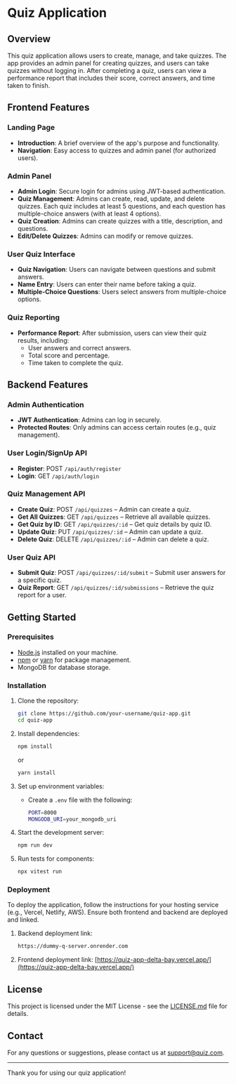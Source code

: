 # Quiz Application

## Overview

This quiz application allows users to create, manage, and take quizzes. The app provides an admin panel for creating quizzes, and users can take quizzes without logging in. After completing a quiz, users can view a performance report that includes their score, correct answers, and time taken to finish.

## Frontend Features

### Landing Page
- **Introduction**: A brief overview of the app's purpose and functionality.
- **Navigation**: Easy access to quizzes and admin panel (for authorized users).

### Admin Panel
- **Admin Login**: Secure login for admins using JWT-based authentication.
- **Quiz Management**: Admins can create, read, update, and delete quizzes. Each quiz includes at least 5 questions, and each question has multiple-choice answers (with at least 4 options).
- **Quiz Creation**: Admins can create quizzes with a title, description, and questions.
- **Edit/Delete Quizzes**: Admins can modify or remove quizzes.

### User Quiz Interface
- **Quiz Navigation**: Users can navigate between questions and submit answers.
- **Name Entry**: Users can enter their name before taking a quiz.
- **Multiple-Choice Questions**: Users select answers from multiple-choice options.

### Quiz Reporting
- **Performance Report**: After submission, users can view their quiz results, including:
  - User answers and correct answers.
  - Total score and percentage.
  - Time taken to complete the quiz.

## Backend Features

### Admin Authentication
- **JWT Authentication**: Admins can log in securely.
- **Protected Routes**: Only admins can access certain routes (e.g., quiz management).

### User Login/SignUp API
- **Register**: POST `/api/auth/register`
- **Login**: GET `/api/auth/login`


### Quiz Management API
- **Create Quiz**: POST `/api/quizzes` – Admin can create a quiz.
- **Get All Quizzes**: GET `/api/quizzes` – Retrieve all available quizzes.
- **Get Quiz by ID**: GET `/api/quizzes/:id` – Get quiz details by quiz ID.
- **Update Quiz**: PUT `/api/quizzes/:id` – Admin can update a quiz.
- **Delete Quiz**: DELETE `/api/quizzes/:id` – Admin can delete a quiz.

### User Quiz API
- **Submit Quiz**: POST `/api/quizzes/:id/submit` – Submit user answers for a specific quiz.
- **Quiz Report**: GET `/api/quizzes/:id/submissions` – Retrieve the quiz report for a user.


## Getting Started

### Prerequisites
- [Node.js](https://nodejs.org/) installed on your machine.
- [npm](https://www.npmjs.com/) or [yarn](https://yarnpkg.com/) for package management.
- MongoDB for database storage.

### Installation

1. Clone the repository:
    ```sh
    git clone https://github.com/your-username/quiz-app.git
    cd quiz-app
    ```

2. Install dependencies:
    ```sh
    npm install
    ```
    or
    ```sh
    yarn install
    ```

3. Set up environment variables:
   - Create a `.env` file with the following:
     ```sh
     PORT=8000
     MONGODB_URI=your_mongodb_uri
     ```

4. Start the development server:
    ```sh
    npm run dev
    ```

5. Run tests for components:
    ```sh
    npx vitest run
    ```

### Deployment

To deploy the application, follow the instructions for your hosting service (e.g., Vercel, Netlify, AWS). Ensure both frontend and backend are deployed and linked.

1. Backend deployment link:
    ```sh
    https://dummy-q-server.onrender.com
    ```

2. Frontend deployment link:  [https://quiz-app-delta-bay.vercel.app/](https://quiz-app-delta-bay.vercel.app/)
   


## License
This project is licensed under the MIT License - see the [LICENSE.md](LICENSE.md) file for details.

## Contact

For any questions or suggestions, please contact us at support@quiz.com.

---

Thank you for using our quiz application!

